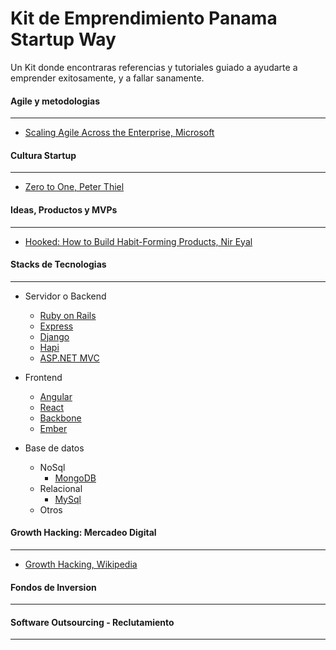 Kit de Emprendimiento Panama Startup Way
====================

Un Kit donde encontraras referencias y tutoriales guiado a ayudarte a emprender exitosamente, y a fallar sanamente.

#### Agile y metodologias
---
- [Scaling Agile Across the Enterprise, Microsoft](http://stories.visualstudio.com/scaling-agile-across-the-enterprise/)


#### Cultura Startup
---
- [Zero to One, Peter Thiel](http://zerotoonebook.com/)


#### Ideas, Productos y MVPs
---
- [Hooked: How to Build Habit-Forming Products, Nir Eyal](http://www.nirandfar.com/hooked)


#### Stacks de Tecnologias
---
- Servidor o Backend
  - [Ruby on Rails](http://rubyonrails.org/)
  - [Express](http://expressjs.com/)
  - [Django](https://www.djangoproject.com/)
  - [Hapi](http://hapijs.com/)
  - [ASP.NET MVC](http://www.asp.net/mvc)

- Frontend
  - [Angular](https://angularjs.org/)
  - [React](http://facebook.github.io/react/)
  - [Backbone](http://backbonejs.org/)
  - [Ember](http://emberjs.com/)

- Base de datos
  - NoSql
    - [MongoDB](http://www.mongodb.org/)
  - Relacional
    - [MySql](http://www.mysql.com/)
  - Otros
  
#### Growth Hacking: Mercadeo Digital
---
- [Growth Hacking, Wikipedia](http://en.wikipedia.org/wiki/Growth_hacking)

#### Fondos de Inversion
---

#### Software Outsourcing - Reclutamiento
---
